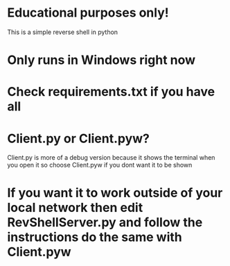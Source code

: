 # Educational purposes only!
This is a simple reverse shell in python

# Only runs in Windows right now
# Check requirements.txt if you have all
# Client.py or Client.pyw?
Client.py is more of a debug version because it shows the terminal when you open it so choose Client.pyw if you dont want it to be shown

# If you want it to work outside of your local network then edit RevShellServer.py and follow the instructions do the same with Client.pyw
